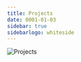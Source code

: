```yaml
---
title: Projects
date: 0001-01-03
sidebar: true
sidebarlogo: whiteside
---
```


![Projects](/images/projects.png)
